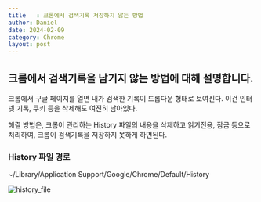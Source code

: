 ```yaml
---
title   : 크롬에서 검색기록 저장하지 않는 방법
author: Daniel
date: 2024-02-09
category: Chrome
layout: post
---
```



## 크롬에서 검색기록을 남기지 않는 방법에 대해 설명합니다.

크롬에서 구글 페이지를 열면 내가 검색한 기록이 드롭다운 형태로 보여진다.
이건 인터넷 기록, 쿠키 등을 삭제해도 여전히 남아있다.

해결 방법은, 크롬이 관리하는 History 파일의 내용을 삭제하고 읽기전용, 잠금 등으로 처리하여,
크롬이 검색기록을 저장하지 못하게 하면된다.

### History 파일 경로
  ~/Library/Application Support/Google/Chrome/Default/History

![history_file](../assets/history_file.png)
